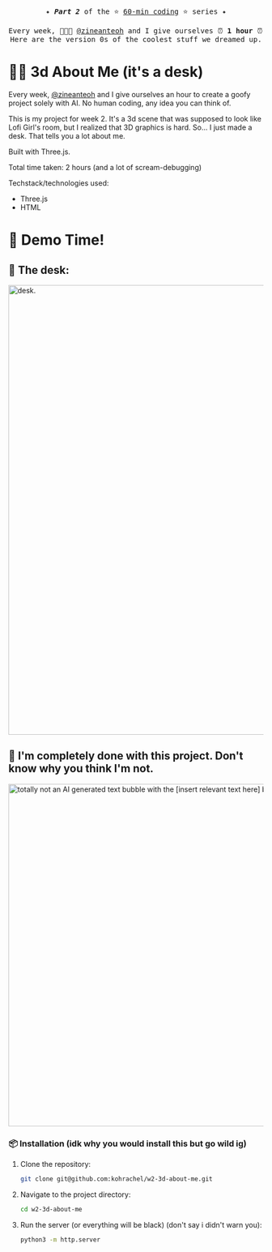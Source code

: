 <pre align="center">
✦ <b><i>Part 2</i></b> of the ⭐ <a href="https://github.com/kohrachel/60-min-coding">60-min coding</a> ⭐ series ✦
    
Every week, 🧑🏻‍💻 <a href="https://github.com/zineanteoh">@zineanteoh</a> and I give ourselves ⏰ <b>1 hour</b> ⏰ to make something with AI.
Here are the version 0s of the coolest stuff we dreamed up.
</pre> 

# ✍🏻 3d About Me (it's a desk)

Every week, [@zineanteoh](https://github.com/zineanteoh) and I give ourselves an hour to create a goofy project solely with AI. No human coding, any idea you can think of.

This is my project for week 2. It's a 3d scene that was supposed to look like Lofi Girl's room, but I realized that 3D graphics is hard. So... I just made a desk. That tells you a lot about me.

Built with Three.js.

Total time taken: 2 hours (and a lot of scream-debugging)

Techstack/technologies used:

- Three.js
- HTML

# 🥂 Demo Time!

## 🎒 The desk: 

<img width="888" alt="desk." src="https://github.com/user-attachments/assets/cc53bd3a-53eb-4732-9781-8e11d4fd5242" />

## 🤔 I'm completely done with this project. Don't know why you think I'm not. 

<img width="676" alt="totally not an AI generated text bubble with the [insert relevant text here] bits left in" src="https://github.com/user-attachments/assets/52bd2861-7994-48a0-b087-7c96999cf3e8" />

### 📦 Installation (idk why you would install this but go wild ig)

1.  Clone the repository:
    ```bash
    git clone git@github.com:kohrachel/w2-3d-about-me.git
    ```
2.  Navigate to the project directory:
    ```bash
    cd w2-3d-about-me
    ```
3.  Run the server (or everything will be black) (don't say i didn't warn you):
    ```bash
    python3 -m http.server
    ```

